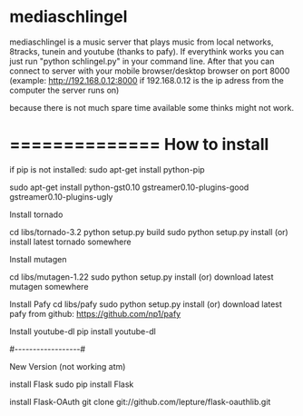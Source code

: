 mediaschlingel
==============

mediaschlingel is a music server that plays music from local networks, 8tracks, tunein and youtube (thanks to pafy). If everythink works you can just run "python schlingel.py" in your command line. After that you can connect to server with your mobile browser/desktop browser on port 8000 (example: http://192.168.0.12:8000 if 192.168.0.12 is the ip adress from the computer the server runs on)

because there is not much spare time available some thinks might not work.

==============
How to install
=============

if pip is not installed:
sudo apt-get install python-pip

sudo apt-get install python-gst0.10 gstreamer0.10-plugins-good \
    gstreamer0.10-plugins-ugly

Install tornado

cd libs/tornado-3.2
python setup.py build
sudo python setup.py install
(or)
install latest tornado somewhere

Install mutagen

cd libs/mutagen-1.22
sudo python setup.py install
(or)
download latest mutagen somewhere

Install Pafy
cd libs/pafy
sudo python setup.py install
(or)
download latest pafy from github: https://github.com/np1/pafy

Install youtube-dl
pip install youtube-dl

#------------------#

New Version (not working atm)

install Flask
sudo pip install Flask

install Flask-OAuth
git clone git://github.com/lepture/flask-oauthlib.git
